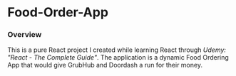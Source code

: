 # Food-Order-App

### Overview 
This is a pure React project I created while learning React through _Udemy: "React - The Complete Guide"_. The application is a dynamic Food Ordering App that would give GrubHub and Doordash a run for their money. 
